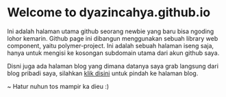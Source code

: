 # Welcome to dyazincahya.github.io

Ini adalah halaman utama github seorang newbie yang baru bisa ngoding lohor kemarin. Github page ini dibangun menggunakan sebuah library web component, yaitu polymer-project. Ini adalah sebuah halaman iseng saja, hanya untuk mengisi ke kosongan subdomain utama dari akun github saya.

Disni juga ada halaman blog yang dimana datanya saya grab langsung dari blog pribadi saya, silahkan [klik disini](https://dyazincahya.github.io/blog) untuk pindah ke halaman blog.

~ Hatur nuhun tos mampir ka dieu :)

